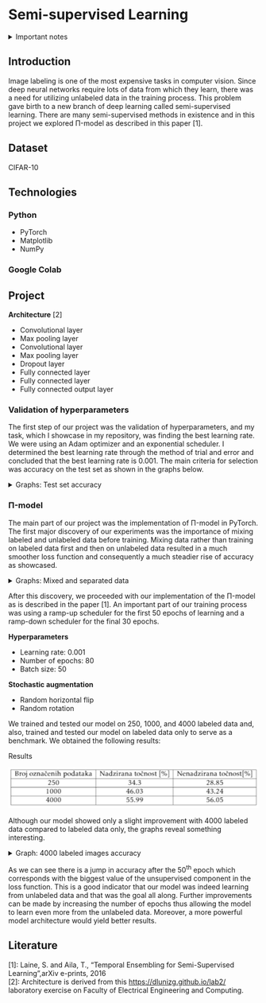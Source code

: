 # Semi-supervised Learning

<details>
<summary><bold>Important notes</bold></summary>
<br>
This project is the result of my work on the subject ProjektR at the Faculty of Electrical Engineering and Computing. I wrote all the code and ran all the experiments presented here. However, this was a group project, and none of this would be possible without the help of my fellow students and our mentor.
</details>

## Introduction
Image labeling is one of the most expensive tasks in computer vision. Since deep neural networks require lots of data from which they learn, there was a need for utilizing unlabeled data in the training process. This problem gave birth to a new branch of deep learning called semi-supervised learning. There are many semi-supervised methods in existence and in this project we explored &Pi;-model as described in this paper [1].

## Dataset 
CIFAR-10

## Technologies
### Python
  - PyTorch
  - Matplotlib
  - NumPy
### Google Colab

## Project

**Architecture** [2]
  - Convolutional layer
  - Max pooling layer
  - Convolutional layer
  - Max pooling layer
  - Dropout layer
  - Fully connected layer
  - Fully connected layer
  - Fully connected output layer

### Validation of hyperparameters
The first step of our project was the validation of hyperparameters, and my task, which I showcase in my repository, was finding the best learning rate. We were using an Adam optimizer and an exponential scheduler. I determined the best learning rate through the method of trial and error and concluded that the best learning rate is 0.001.
The main criteria for selection was accuracy on the test set as shown in the graphs below.

<details>
<summary>Graphs: Test set accuracy</summary>
<br>
  
<figcaption>Learning rate 0.0001</figcaption>

![Learning rate 0.0001](/hiperparams_validation/figures/lr_0.0001.png "Learning rate 0.0001")

<figcaption>Learning rate 0.001</figcaption>

![Learning rate 0.001](/hiperparams_validation/figures/lr_0.001.png "Learning rate 0.001")

<figcaption>Learning rate 0.01</figcaption>

![Learning rate 0.01](/hiperparams_validation/figures/lr_0.01.png "Learning rate 0.01")
</details>

### &Pi;-model
The main part of our project was the implementation of &Pi;-model in PyTorch. The first major discovery of our experiments was the importance of mixing labeled and unlabeled data before training. Mixing data rather than training on labeled data first and then on unlabeled data resulted in a much smoother loss function and consequently a much steadier rise of accuracy as showcased.
<details>
<summary>Graphs: Mixed and separated data</summary>
<br>

<figcaption>Separated labeled and unlabeled data</figcaption>

![Separated data](/plots/training_plot_separated_data_4000.png "Separated labeled and unlabeled data")

<figcaption>Mixed labeled and unlabeled data</figcaption>  

![Mixed data](/plots/training_plot_connected_data_4000.png "Mixed labeled and unlabeled data")
</details>

After this discovery, we proceeded with our implementation of the &Pi;-model as is described in the paper [1]. An important part of our training process was using a ramp-up scheduler for the first 50 epochs of learning and a ramp-down scheduler for the final 30 epochs. 

**Hyperparameters**
  - Learning rate: 0.001
  - Number of epochs: 80
  - Batch size: 50
  
**Stochastic augmentation**
  - Random horizontal flip
  - Random rotation

We trained and tested our model on 250, 1000, and 4000 labeled data and, also, trained and tested our model on labeled data only to serve as a benchmark. We obtained the following results: 

<figcaption>Results</figcaption>

![Results](/plots/accuracy_pi_model.png "Results")

Although our model showed only a slight improvement with 4000 labeled data compared to labeled data only, the graphs reveal something interesting.

<details>
<summary>Graph: 4000 labeled images accuracy</summary>
<br>

<figcaption>Accuracy and loss on 4000 labeled data only</figcaption>

![4000 only](/plots/training_plot_4000_only.png "Accuracy and loss on 4000 labeled data only")

<figcaption>Accuracy and loss on 4000 labeled data and 46000 unlabeled data</figcaption>

![4000 only](/plots/training_plot4000.png "Accuracy and loss on 4000 labeled data and 46000 unlabeled data")
</details>

As we can see there is a jump in accuracy after the 50<sup>th</sup> epoch which corresponds with the biggest value of the unsupervised component in the loss function. This is a good indicator that our model was indeed learning from unlabeled data and that was the goal all along. Further improvements can be made by increasing the number of epochs thus allowing the model to learn even more from the unlabeled data. Moreover, a more powerful model architecture would yield better results.


## Literature
[1]: Laine, S. and Aila, T., “Temporal Ensembling for Semi-Supervised Learning”,arXiv e-prints, 2016 <br>
[2]: Architecture is derived from this https://dlunizg.github.io/lab2/ laboratory exercise on Faculty of Electrical Engineering and Computing. <br>
